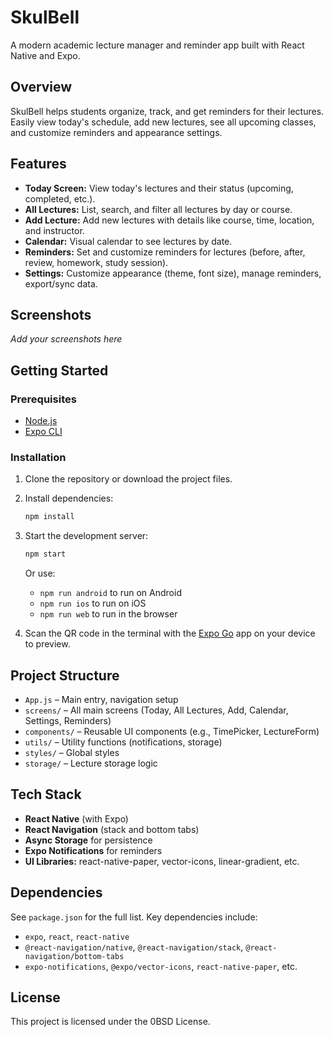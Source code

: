 
# SkulBell

A modern academic lecture manager and reminder app built with React Native and Expo.

## Overview
SkulBell helps students organize, track, and get reminders for their lectures. Easily view today's schedule, add new lectures, see all upcoming classes, and customize reminders and appearance settings.

## Features
- **Today Screen:** View today's lectures and their status (upcoming, completed, etc.).
- **All Lectures:** List, search, and filter all lectures by day or course.
- **Add Lecture:** Add new lectures with details like course, time, location, and instructor.
- **Calendar:** Visual calendar to see lectures by date.
- **Reminders:** Set and customize reminders for lectures (before, after, review, homework, study session).
- **Settings:** Customize appearance (theme, font size), manage reminders, export/sync data.

## Screenshots
*Add your screenshots here*

## Getting Started

### Prerequisites
- [Node.js](https://nodejs.org/)
- [Expo CLI](https://docs.expo.dev/get-started/installation/)

### Installation
1. Clone the repository or download the project files.
2. Install dependencies:
   ```sh
   npm install
   ```
3. Start the development server:
   ```sh
   npm start
   ```
   Or use:
   - `npm run android` to run on Android
   - `npm run ios` to run on iOS
   - `npm run web` to run in the browser

4. Scan the QR code in the terminal with the [Expo Go](https://expo.dev/client) app on your device to preview.

## Project Structure
- `App.js` – Main entry, navigation setup
- `screens/` – All main screens (Today, All Lectures, Add, Calendar, Settings, Reminders)
- `components/` – Reusable UI components (e.g., TimePicker, LectureForm)
- `utils/` – Utility functions (notifications, storage)
- `styles/` – Global styles
- `storage/` – Lecture storage logic

## Tech Stack
- **React Native** (with Expo)
- **React Navigation** (stack and bottom tabs)
- **Async Storage** for persistence
- **Expo Notifications** for reminders
- **UI Libraries:** react-native-paper, vector-icons, linear-gradient, etc.

## Dependencies
See `package.json` for the full list. Key dependencies include:
- `expo`, `react`, `react-native`
- `@react-navigation/native`, `@react-navigation/stack`, `@react-navigation/bottom-tabs`
- `expo-notifications`, `@expo/vector-icons`, `react-native-paper`, etc.

## License
This project is licensed under the 0BSD License.
